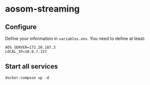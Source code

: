# aosom-streaming

## Configure

Define your information in `variables.env`. You need to define at least:
```
AOS_SERVER=172.20.187.3
LOCAL_IP=10.0.7.157
```

## Start all services

```
docker-compose up -d
```
